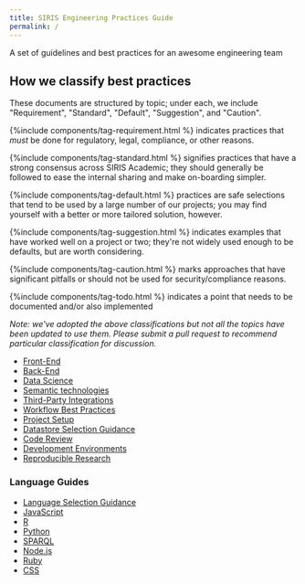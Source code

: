 ```yaml
---
title: SIRIS Engineering Practices Guide
permalink: /
---
```

A set of guidelines and best practices for an awesome engineering team

## How we classify best practices

These documents are structured by topic; under each, we include "Requirement",
"Standard", "Default", "Suggestion", and "Caution".

{%include components/tag-requirement.html %} indicates practices that *must* be done for
regulatory, legal, compliance, or other reasons.

{%include components/tag-standard.html %} signifies practices that have a strong consensus across SIRIS Academic; they
should generally be followed to ease the internal sharing and make on-boarding
simpler.

{%include components/tag-default.html %} practices are safe selections that tend to be used by a large number of our
projects; you may find yourself with a better or more tailored solution,
however.

{%include components/tag-suggestion.html %} indicates examples that have worked well on a project or two;
they're not widely used enough to be defaults, but are worth considering.

{%include components/tag-caution.html %} marks approaches that have significant pitfalls or should not be used for
security/compliance reasons.

{%include components/tag-todo.html %} indicates a point that needs to be documented and/or also implemented


_Note: we've adopted the above classifications but not all the topics have been
updated to use them. Please submit a pull request to recommend particular
classification for discussion._

* [Front-End]({{site.baseurl}}/frontend)
* [Back-End]({{site.baseurl}}/frontend)
* [Data Science]({{site.baseurl}}/data-science)
* [Semantic technologies]({{site.baseurl}}/semantic-technologies)
* [Third-Party Integrations]({{site.baseurl}}/integrations)
* [Workflow Best Practices]({{site.baseurl}}/workflow)
* [Project Setup]({{site.baseurl}}/project-setup)
* [Datastore Selection Guidance]({{site.baseurl}}/datastore-selection)
* [Code Review]({{site.baseurl}}/code-review)
* [Development Environments]({{site.baseurl}}/development-environments)
* [Reproducible Research]({{site.baseurl}}/reproducible-research)

### Language Guides

* [Language Selection Guidance]({{site.baseurl}}/language-selection)
* [JavaScript]({{site.baseurl}}/javascript)
* [R]({{site.baseurl}}/r)
* [Python]({{site.baseurl}}/python)
* [SPARQL]({{site.baseurl}}/sparql)
* [Node.js]({{site.baseurl}}/nodejs)
* [Ruby]({{site.baseurl}}/ruby)
* [CSS]({{site.baseurl}}/css)


